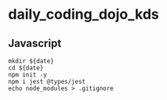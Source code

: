 # daily_coding_dojo_kds
## Javascript
```
mkdir ${date}
cd ${date}
npm init -y
npm i jest @types/jest
echo node_modules > .gitignore
```
